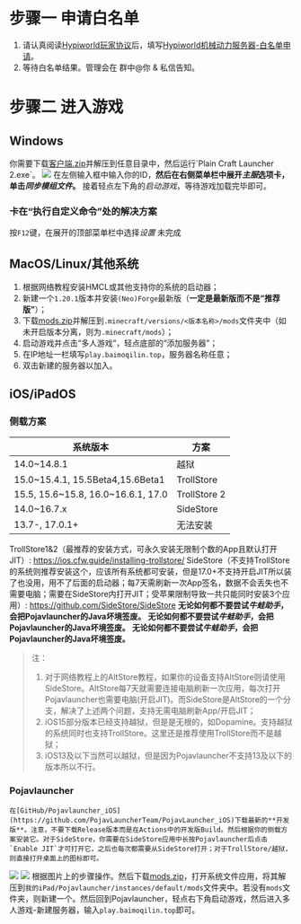 
# 步骤一 申请白名单
1. 请认真阅读[Hypiworld玩家协议](https://short.baimoqilin.top/hypirules)后，填写[Hypiworld机械动力服务器-白名单申请](https://docs.qq.com/form/page/DR05GRWJvZU9RQUxM)。
2. 等待白名单结果。管理会在 群中@你 & 私信告知。

# 步骤二 进入游戏

## Windows
  你需要下载[客户端.zip](https://short.baimoqilin.top/client "https://short.baimoqilin.top/client")并解压到任意目录中，然后运行`Plain Craft Launcher 2.exe`。
![](2023-12-22T10:35:37Z/IMG_8733.jpeg)
  在左侧输入框中输入你的ID，**然后在右侧菜单栏中展开*主服*选项卡，单击*同步模组文件*。**
  接着轻点左下角的*启动游戏*，等待游戏加载完毕即可。

### 卡在“执行自定义命令”处的解决方案
  按`F12`键，在展开的顶部菜单栏中选择*设置* 未完成

## MacOS/Linux/其他系统
1. 根据网络教程安装HMCL或其他支持你的系统的启动器；
2. 新建一个`1.20.1`版本并安装`(Neo)Forge`最新版（**一定是最新版而不是“推荐版”**）；
3. 下载[mods.zip](https://short.baimoqilin.top/mods)并解压到`.minecraft/versions/<版本名称>/mods`文件夹中（如未开启版本分离，则为`.minecraft/mods`）；
4. 启动游戏并点击“多人游戏”，轻点底部的“添加服务器”；
5. 在IP地址一栏填写`play.baimoqilin.top`，服务器名称任意；
6. 双击新建的服务器以加入。

## iOS/iPadOS

### 侧载方案
| 系统版本                               | 方案           |
|------------------------------------|--------------|
| 14.0~14.8.1                        | 越狱           |
| 15.0~15.4.1, 15.5Beta4,15.6Beta1   | TrollStore   |
| 15.5, 15.6~15.8, 16.0~16.6.1, 17.0 | TrollStore 2 |
| 14.0~16.7.x                        | SideStore    |
| 13.7-, 17.0.1+                     | 无法安装         |
  TrollStore1&2（最推荐的安装方式，可永久安装无限制个数的App且默认打开JIT）: https://ios.cfw.guide/installing-trollstore/
  SideStore（不支持TrollStore的系统则推荐安装这个，应该所有系统都可安装，但是17.0+不支持开启JIT所以装了也没用，用不了后面的启动器；每7天需刷新一次App签名，数据不会丢失也不需要电脑；需要在SideStore内打开JIT；受苹果限制导致一共只能同时安装3个应用）: https://github.com/SideStore/SideStore
  **无论如何都不要尝试*牛蛙助手*，会把Pojavlauncher的Java坏境签废。**
  **无论如何都不要尝试*牛蛙助手*，会把Pojavlauncher的Java坏境签废。**
  **无论如何都不要尝试*牛蛙助手*，会把Pojavlauncher的Java坏境签废。**
> 注：
> 1. 对于网络教程上的AltStore教程，如果你的设备支持AltStore则请使用SideStore。AltStore每7天就需要连接电脑刷新一次应用，每次打开Pojavlauncher也需要电脑(开启JIT)。而SideStore是AltStore的一个分支，解决了上述两个问题，支持无需电脑刷新App/开启JIT；
> 2. iOS15部分版本已经支持越狱，但是是无根的，如Dopamine。支持越狱的系统同时也支持TrollStore。这里还是推荐使用TrollStore而不是越狱；
> 3. iOS13及以下当然可以越狱，但是因为Pojavlauncher不支持13及以下的版本所以不行。

### Pojavlauncher
    在[GitHub/Pojavlauncher_iOS](https://github.com/PojavLauncherTeam/PojavLauncher_iOS)下载最新的**开发版**。注意，不要下载Release版本而是在Actions中的开发版Build。然后根据你的侧载方案安装它。对于SideStore，你需要在SideStore应用中长按Pojavlauncher后点击`Enable JIT`才可打开它，之后也每次都需要从SideStore打开；对于TrollStore/越狱，则直接打开桌面上的图标即可。
![](2023-12-22T10:35:37Z/IMG_8863.jpeg)
![](2023-12-22T10:35:37Z/IMG_8864.jpeg)
    根据图片上的步骤操作。然后下载[mods.zip](https://short.baimoqilin.top/mods)，打开系统文件应用，将其解压到`我的iPad/Pojavlauncher/instances/default/mods`文件夹中。若没有`mods`文件夹，则新建一个。然后回到Pojavlauncher，轻点右下角启动游戏，然后进入多人游戏-新建服务器，输入`play.baimoqilin.top`即可。
    